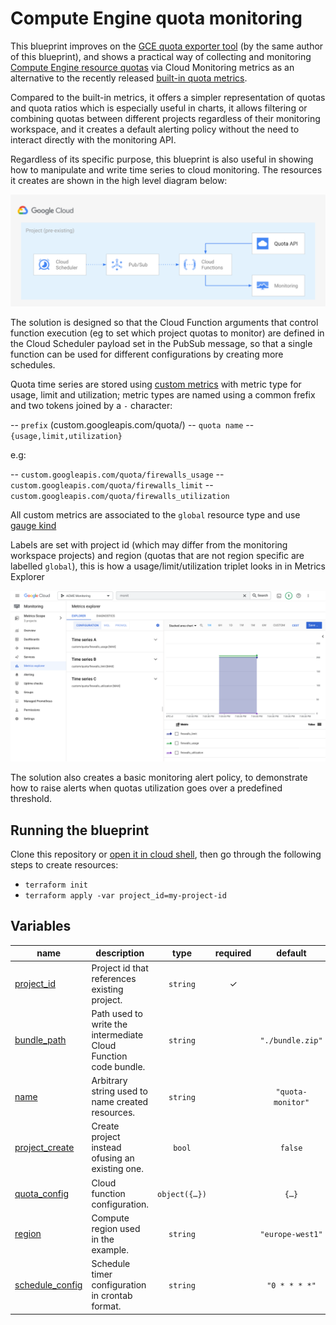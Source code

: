 # Compute Engine quota monitoring

This blueprint improves on the [GCE quota exporter tool](https://github.com/GoogleCloudPlatform/professional-services/tree/master/tools/gce-quota-sync) (by the same author of this blueprint), and shows a practical way of collecting and monitoring [Compute Engine resource quotas](https://cloud.google.com/compute/quotas) via Cloud Monitoring metrics as an alternative to the recently released [built-in quota metrics](https://cloud.google.com/monitoring/alerts/using-quota-metrics).

Compared to the built-in metrics, it offers a simpler representation of quotas and quota ratios which is especially useful in charts, it allows filtering or combining quotas between different projects regardless of their monitoring workspace, and it creates a default alerting policy without the need to interact directly with the monitoring API.

Regardless of its specific purpose, this blueprint is also useful in showing how to manipulate and write time series to cloud monitoring. The resources it creates are shown in the high level diagram below:

<img src="diagram.png" width="640px" alt="GCP resource diagram">

The solution is designed so that the Cloud Function arguments that control function execution (eg to set which project quotas to monitor) are defined in the Cloud Scheduler payload set in the PubSub message, so that a single function can be used for different configurations by creating more schedules.

Quota time series are stored using  [custom metrics](https://cloud.google.com/monitoring/custom-metrics) with metric type for usage, limit and utilization; metric types are named using a common frefix and two tokens joined by a `-` character:

-- `prefix` (custom.googleapis.com/quota/)
-- `quota name` 
-- `{usage,limit,utilization}`

e.g:

-- `custom.googleapis.com/quota/firewalls_usage` 
-- `custom.googleapis.com/quota/firewalls_limit` 
-- `custom.googleapis.com/quota/firewalls_utilization`

All custom metrics are associated to the `global` resource type and use [gauge kind](https://cloud.google.com/monitoring/api/v3/kinds-and-types#metric-kinds) 

Labels are set with project id (which may differ from the monitoring workspace projects) and region (quotas that are not region specific are labelled  `global`), this is how a usage/limit/utilization triplet looks in in Metrics Explorer

<img src="explorer.png" width="640px" alt="GCP Metrics Explorer, usage, limit and utilization view sample">

The solution also creates a basic monitoring alert policy, to demonstrate how to raise alerts when quotas utilization goes over a predefined threshold.

## Running the blueprint

Clone this repository or [open it in cloud shell](https://ssh.cloud.google.com/cloudshell/editor?cloudshell_git_repo=https%3A%2F%2Fgithub.com%2Fterraform-google-modules%2Fcloud-foundation-fabric&cloudshell_print=cloud-shell-readme.txt&cloudshell_working_dir=blueprints%2Fcloud-operations%2Fquota-monitoring), then go through the following steps to create resources:

- `terraform init`
- `terraform apply -var project_id=my-project-id`
<!-- BEGIN TFDOC -->

## Variables

| name | description | type | required | default |
|---|---|:---:|:---:|:---:|
| [project_id](variables.tf#L35) | Project id that references existing project. | <code>string</code> | ✓ |  |
| [bundle_path](variables.tf#L17) | Path used to write the intermediate Cloud Function code bundle. | <code>string</code> |  | <code>&#34;.&#47;bundle.zip&#34;</code> |
| [name](variables.tf#L23) | Arbitrary string used to name created resources. | <code>string</code> |  | <code>&#34;quota-monitor&#34;</code> |
| [project_create](variables.tf#L29) | Create project instead ofusing an existing one. | <code>bool</code> |  | <code>false</code> |
| [quota_config](variables.tf#L40) | Cloud function configuration. | <code title="object&#40;&#123;&#10;  filters  &#61; list&#40;string&#41;&#10;  projects &#61; list&#40;string&#41;&#10;  regions  &#61; list&#40;string&#41;&#10;&#125;&#41;">object&#40;&#123;&#8230;&#125;&#41;</code> |  | <code title="&#123;&#10;  filters  &#61; null&#10;  projects &#61; null&#10;  regions  &#61; null&#10;&#125;">&#123;&#8230;&#125;</code> |
| [region](variables.tf#L54) | Compute region used in the example. | <code>string</code> |  | <code>&#34;europe-west1&#34;</code> |
| [schedule_config](variables.tf#L60) | Schedule timer configuration in crontab format. | <code>string</code> |  | <code>&#34;0 &#42; &#42; &#42; &#42;&#34;</code> |

<!-- END TFDOC -->
